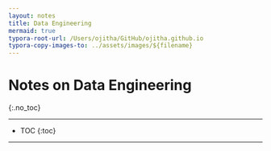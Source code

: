```yaml
---
layout: notes 
title: Data Engineering
mermaid: true
typora-root-url: /Users/ojitha/GitHub/ojitha.github.io
typora-copy-images-to: ../assets/images/${filename}
---
```

# Notes on Data Engineering
{:.no_toc}

---

* TOC
{:toc}

---